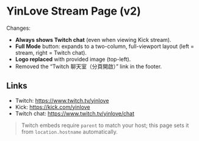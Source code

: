 # YinLove Stream Page (v2)

Changes:
- **Always shows Twitch chat** (even when viewing Kick stream).
- **Full Mode** button: expands to a two-column, full-viewport layout (left = stream, right = Twitch chat).
- **Logo replaced** with provided image (top-left).
- Removed the “Twitch 聊天室（分頁開啟）” link in the footer.

## Links
- Twitch: https://www.twitch.tv/yinlove
- Kick: https://kick.com/yinlove
- Twitch chat: https://www.twitch.tv/yinlove/chat

> Twitch embeds require `parent` to match your host; this page sets it from `location.hostname` automatically.
